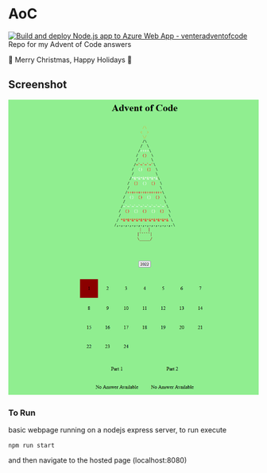 # AoC
[![Build and deploy Node.js app to Azure Web App - venteradventofcode](https://github.com/sventer444/AoC/actions/workflows/master_venteradventofcode.yml/badge.svg?branch=master)](https://github.com/sventer444/AoC/actions/workflows/master_venteradventofcode.yml)
Repo for my Advent of Code answers

:santa: Merry Christmas, Happy Holidays :christmas_tree:

## Screenshot
![mainpage](./public/example.PNG)

### To Run

basic webpage running on a nodejs express server, to run execute
```
npm run start
```
and then navigate to the hosted page (localhost:8080)
